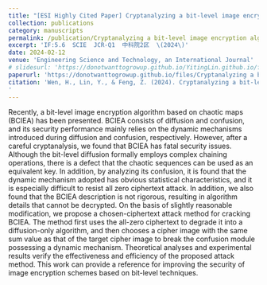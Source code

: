 ```yaml
---
title: "[ESI Highly Cited Paper] Cryptanalyzing a bit-level image encryption algorithm based on chaotic maps"
collection: publications
category: manuscripts
permalink: /publication/Cryptanalyzing a bit-level image encryption algorithm based on chaotic maps
excerpt: 'IF:5.6  SCIE  JCR-Q1  中科院2区  \(2024\)'
date: 2024-02-12
venue: 'Engineering Science and Technology, an International Journal'
# slidesurl: 'https://donotwanttogrowup.github.io/YitingLin.github.io/files/slides1.pdf'
paperurl: 'https://donotwanttogrowup.github.io/files/Cryptanalyzing a bit-level image encryption algorithm based on chaotic maps.pdf'
citation: 'Wen, H., Lin, Y., & Feng, Z. (2024). Cryptanalyzing a bit-level image encryption algorithm based on chaotic maps. In Engineering Science and Technology, an International Journal (Vol. 51, p. 101634). Elsevier BV. https://doi.org/10.1016/j.jestch.2024.101634
'
---
```


Recently, a bit-level image encryption algorithm based on chaotic maps (BCIEA) has been presented. BCIEA consists of diffusion and confusion, and its security performance mainly relies on the dynamic mechanisms introduced during diffusion and confusion, respectively. However, after a careful cryptanalysis, we found that BCIEA has fatal security issues. Although the bit-level diffusion formally employs complex chaining operations, there is a defect that the chaotic sequences can be used as an equivalent key. In addition, by analyzing its confusion, it is found that the dynamic mechanism adopted has obvious statistical characteristics, and it is especially difficult to resist all zero ciphertext attack. In addition, we also found that the BCIEA description is not rigorous, resulting in algorithm details that cannot be decrypted. On the basis of slightly reasonable modification, we propose a chosen-ciphertext attack method for cracking BCIEA. The method first uses the all-zero ciphertext to degrade it into a diffusion-only algorithm, and then chooses a cipher image with the same sum value as that of the target cipher image to break the confusion module possessing a dynamic mechanism. Theoretical analyses and experimental results verify the effectiveness and efficiency of the proposed attack method. This work can provide a reference for improving the security of image encryption schemes based on bit-level techniques.